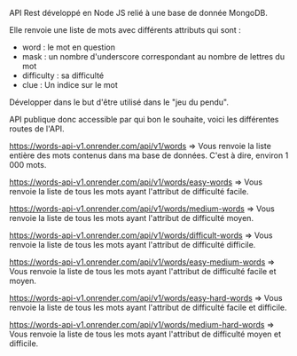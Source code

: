 API Rest développé en Node JS relié à une base de donnée MongoDB.

Elle renvoie une liste de mots avec différents attributs qui sont : 

  - word : le mot en question
  - mask : un nombre d'underscore correspondant au nombre de lettres du mot
  - difficulty : sa difficulté
  - clue : Un indice sur le mot

Développer dans le but d'être utilisé dans le "jeu du pendu".

API publique donc accessible par qui bon le souhaite, voici les différentes routes de l'API.

https://words-api-v1.onrender.com/api/v1/words => Vous renvoie la liste entière des mots contenus dans ma base de données. C'est à dire, environ 1 000 mots.

https://words-api-v1.onrender.com/api/v1/words/easy-words => Vous renvoie la liste de tous les mots ayant l'attribut de difficulté facile.

https://words-api-v1.onrender.com/api/v1/words/medium-words => Vous renvoie la liste de tous les mots ayant l'attribut de difficulté moyen.

https://words-api-v1.onrender.com/api/v1/words/difficult-words => Vous renvoie la liste de tous les mots ayant l'attribut de difficulté difficile.

https://words-api-v1.onrender.com/api/v1/words/easy-medium-words => Vous renvoie la liste de tous les mots ayant l'attribut de difficulté facile et moyen.

https://words-api-v1.onrender.com/api/v1/words/easy-hard-words => Vous renvoie la liste de tous les mots ayant l'attribut de difficulté facile et difficile.

https://words-api-v1.onrender.com/api/v1/words/medium-hard-words => Vous renvoie la liste de tous les mots ayant l'attribut de difficulté moyen et difficile.
